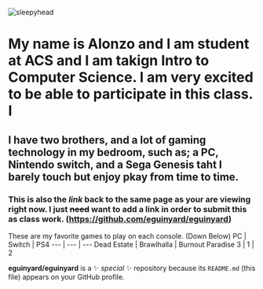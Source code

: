 ![sleepyhead](https://i.pinimg.com/236x/95/e5/99/95e59975625dc8d3f1a3db90317c9053.jpg)
# My name is Alonzo and I am student at ACS and I am takign Intro to Computer Science. I am very excited to be able to participate in this class. I
## I have two brothers, and a lot of gaming technology in my bedroom, such as; a PC, Nintendo switch, and a Sega Genesis taht I barely touch but enjoy pkay from time to time. 
### This is also the *link* back to the same page as your are viewing right now. I just ~~need~~ want to add a link in order to submit this as **class work**. (https://github.com/eguinyard/eguinyard)

These are my favorite games to play on each console. (Down Below)
PC | Switch | PS4
--- | --- | ---
Dead Estate | Brawlhalla | Burnout Paradise
3 | 1 | 2

**eguinyard/eguinyard** is a ✨ _special_ ✨ repository because its `README.md` (this file) appears on your GitHub profile.
